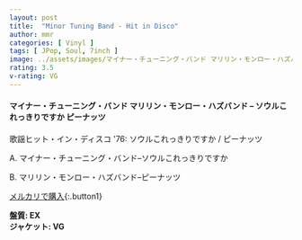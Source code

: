 ```yaml
---
layout: post
title:  "Minor Tuning Band - Hit in Disco"
author: mmr
categories: [ Vinyl ]
tags: [ JPop, Soul, 7inch ]
image: ../assets/images/マイナー・チューニング・バンド マリリン・モンロー・ハズバンド – 歌謡ヒット・イン・ディスコ '76 ソウルこれっきりですか ピーナッツ.jpg
rating: 3.5
v-rating: VG
---
```


#### マイナー・チューニング・バンド マリリン・モンロー・ハズバンド – ソウルこれっきりですか ピーナッツ

歌謡ヒット・イン・ディスコ '76: 
ソウルこれっきりですか / ピーナッツ

A. マイナー・チューニング・バンド–ソウルこれっきりですか

B. マリリン・モンロー・ハズバンド–ピーナッツ

[メルカリで購入](https://jp.mercari.com/item/m64994772893){:.button1}

<div class="mt-4 mb-4 d-flex align-items-center">
<strong class="mr-1">盤質: EX</strong>
</div>
<div class="mt-4 mb-4 d-flex align-items-center">
<strong class="mr-1">ジャケット: VG</strong>
</div>
